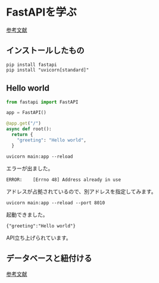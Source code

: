 # FastAPIを学ぶ

[参考文献](https://kinsta.com/jp/blog/fastapi/)

## インストールしたもの

```shell
pip install fastapi
pip install "uvicorn[standard]"
```

## Hello world

```py
from fastapi import FastAPI

app = FastAPI()

@app.get("/")
async def root():
  return {
    "greeting": "Hello world",
  }
```

```shell
uvicorn main:app --reload
```

エラーが出ました。

```text
ERROR:    [Errno 48] Address already in use
```

アドレスが占拠されているので、別アドレスを指定してみます。

```shell
uvicorn main:app --reload --port 8010
```

起動できました。

```text
{"greeting":"Hello world"}
```

API立ち上げられています。

## データベースと紐付ける

[参考文献](https://zenn.dev/sh0nk/books/537bb028709ab9/viewer/281ee0)

